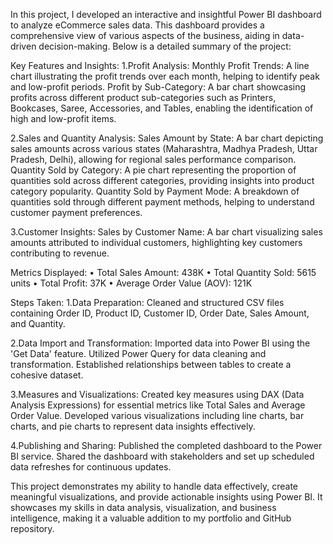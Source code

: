 In this project, I developed an interactive and insightful Power BI dashboard to analyze eCommerce sales data. This dashboard provides a comprehensive view of various aspects of the business, aiding in data-driven decision-making. Below is a detailed summary of the project:

Key Features and Insights:
1.Profit Analysis:
Monthly Profit Trends: A line chart illustrating the profit trends over each month, helping to identify peak and low-profit periods.
Profit by Sub-Category: A bar chart showcasing profits across different product sub-categories such as Printers, Bookcases, Saree, Accessories, and Tables, enabling the identification of high and low-profit items.

2.Sales and Quantity Analysis:
Sales Amount by State: A bar chart depicting sales amounts across various states (Maharashtra, Madhya Pradesh, Uttar Pradesh, Delhi), allowing for regional sales performance comparison.
Quantity Sold by Category: A pie chart representing the proportion of quantities sold across different categories, providing insights into product category popularity.
Quantity Sold by Payment Mode: A breakdown of quantities sold through different payment methods, helping to understand customer payment preferences.

3.Customer Insights:
Sales by Customer Name: A bar chart visualizing sales amounts attributed to individual customers, highlighting key customers contributing to revenue.

Metrics Displayed:
•	Total Sales Amount: 438K
•	Total Quantity Sold: 5615 units
•	Total Profit: 37K
•	Average Order Value (AOV): 121K

Steps Taken:
1.Data Preparation:
Cleaned and structured CSV files containing Order ID, Product ID, Customer ID, Order Date, Sales Amount, and Quantity.

2.Data Import and Transformation:
Imported data into Power BI using the 'Get Data' feature.
Utilized Power Query for data cleaning and transformation.
Established relationships between tables to create a cohesive dataset.

3.Measures and Visualizations:
Created key measures using DAX (Data Analysis Expressions) for essential metrics like Total Sales and Average Order Value.
Developed various visualizations including line charts, bar charts, and pie charts to represent data insights effectively.

4.Publishing and Sharing:
Published the completed dashboard to the Power BI service.
Shared the dashboard with stakeholders and set up scheduled data refreshes for continuous updates.

This project demonstrates my ability to handle data effectively, create meaningful visualizations, and provide actionable insights using Power BI. It showcases my skills in data analysis, visualization, and business intelligence, making it a valuable addition to my portfolio and GitHub repository.
